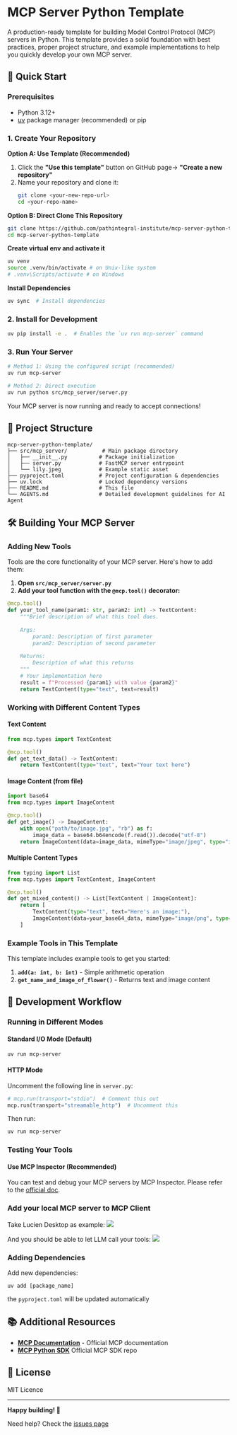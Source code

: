 # MCP Server Python Template

A production-ready template for building Model Control Protocol (MCP) servers in Python. This template provides a solid foundation with best practices, proper project structure, and example implementations to help you quickly develop your own MCP server.

## 🚀 Quick Start

### Prerequisites
- Python 3.12+ 
- [uv](https://docs.astral.sh/uv/) package manager (recommended) or pip

### 1. Create Your Repository

**Option A: Use Template (Recommended)**
1. Click the **"Use this template"** button on GitHub page→ **"Create a new repository"** 
2. Name your repository and clone it:
   ```bash
   git clone <your-new-repo-url>
   cd <your-repo-name>
   ```

**Option B: Direct Clone This Repository**

```bash
git clone https://github.com/pathintegral-institute/mcp-server-python-template.git
cd mcp-server-python-template
```

**Create virtual env and activate it**
```bash
uv venv
source .venv/bin/activate # on Unix-like system
# .venv\Scripts/activate # on Windows
```

**Install Dependencies**
```bash
uv sync  # Install dependencies
```




### 2. Install for Development
```bash
uv pip install -e .  # Enables the `uv run mcp-server` command
```

### 3. Run Your Server
```bash
# Method 1: Using the configured script (recommended)
uv run mcp-server

# Method 2: Direct execution
uv run python src/mcp_server/server.py
```

Your MCP server is now running and ready to accept connections!

## 📁 Project Structure

```
mcp-server-python-template/
├── src/mcp_server/           # Main package directory
│   ├── __init__.py          # Package initialization
│   ├── server.py            # FastMCP server entrypoint
│   └── lily.jpeg            # Example static asset
├── pyproject.toml           # Project configuration & dependencies
├── uv.lock                  # Locked dependency versions
├── README.md                # This file
└── AGENTS.md                # Detailed development guidelines for AI Agent
```

## 🛠️ Building Your MCP Server

### Adding New Tools

Tools are the core functionality of your MCP server. Here's how to add them:

1. **Open `src/mcp_server/server.py`**
2. **Add your tool function with the `@mcp.tool()` decorator:**

```python
@mcp.tool()
def your_tool_name(param1: str, param2: int) -> TextContent:
    """Brief description of what this tool does.
    
    Args:
        param1: Description of first parameter
        param2: Description of second parameter
    
    Returns:
        Description of what this returns
    """
    # Your implementation here
    result = f"Processed {param1} with value {param2}"
    return TextContent(type="text", text=result)
```

### Working with Different Content Types

#### Text Content
```python
from mcp.types import TextContent

@mcp.tool()
def get_text_data() -> TextContent:
    return TextContent(type="text", text="Your text here")
```

#### Image Content (from file)
```python
import base64
from mcp.types import ImageContent

@mcp.tool()
def get_image() -> ImageContent:
    with open("path/to/image.jpg", "rb") as f:
        image_data = base64.b64encode(f.read()).decode("utf-8")
    return ImageContent(data=image_data, mimeType="image/jpeg", type="image")
```

#### Multiple Content Types
```python
from typing import List
from mcp.types import TextContent, ImageContent

@mcp.tool()
def get_mixed_content() -> List[TextContent | ImageContent]:
    return [
        TextContent(type="text", text="Here's an image:"),
        ImageContent(data=your_base64_data, mimeType="image/png", type="image")
    ]
```

### Example Tools in This Template

This template includes example tools to get you started:

1. **`add(a: int, b: int)`** - Simple arithmetic operation
2. **`get_name_and_image_of_flower()`** - Returns text and image content

## 🔧 Development Workflow

### Running in Different Modes

#### Standard I/O Mode (Default)
```bash
uv run mcp-server
```

#### HTTP Mode
Uncomment the following line in `server.py`:
```python
# mcp.run(transport="stdio")  # Comment this out
mcp.run(transport="streamable_http")  # Uncomment this
```

Then run:
```bash
uv run mcp-server
```

### Testing Your Tools
#### Use MCP Inspector (Recommended)
You can test and debug your MCP servers by MCP Inspector. Please refer to the [official doc](https://modelcontextprotocol.io/legacy/tools/inspector).


### Add your local MCP server to MCP Client
Take Lucien Desktop as example:
<img src="./assets/lucien-mcp-settings.png">

And you should be able to let LLM call your tools:
<img src="./assets/lucien-chat-example.png">


### Adding Dependencies

Add new dependencies:
```shell
uv add [package_name]
```

the `pyproject.toml` will be updated automatically

## 📚 Additional Resources

- **[MCP Documentation](https://modelcontextprotocol.io/docs)** - Official MCP documentation
- **[MCP Python SDK](https://github.com/modelcontextprotocol/python-sdk)** Official MCP SDK repo

## 📄 License

MIT Licence

---

**Happy building! 🎉** 

Need help? Check the [issues page](../../issues)
